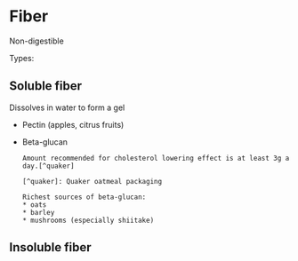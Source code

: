 # Fiber

Non-digestible

Types:
## Soluble fiber
Dissolves in water to form a gel

* Pectin (apples, citrus fruits)
* Beta-glucan

    ~~~admonish tip title="Cholesterol lowering"
    Amount recommended for cholesterol lowering effect is at least 3g a day.[^quaker]

    [^quaker]: Quaker oatmeal packaging

    Richest sources of beta-glucan:
    * oats
    * barley
    * mushrooms (especially shiitake)
    ~~~

## Insoluble fiber
